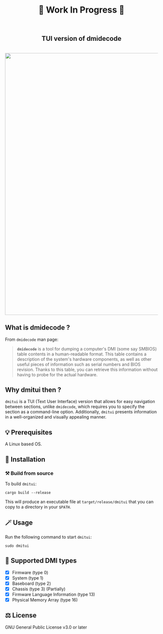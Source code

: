 <div align="center">
  <h1> 🚧 Work In Progress 🚧 </h1>
  <br>
  <h2> TUI version of dmidecode </h2>
  <br>
</div>

<img width="935" height="862" src="https://github.com/user-attachments/assets/2f6c1642-3b5a-4ac6-ba0d-9769fd12cf53" />

<br>

## What is dmidecode ?

From `dmidecode` man page:

> **`dmidecode`** is a tool for dumping a computer's DMI (some say SMBIOS) table contents in a human-readable format. This table contains a description of the system's hardware components, as well as other useful pieces of information such as serial numbers and BIOS revision. Thanks to this table, you can retrieve this information without having to probe for the actual hardware.

## Why dmitui then ?

`dmitui` is a TUI (Text User Interface) version that allows for easy navigation between sections, unlike `dmidecode`, which requires you to specify the section as a command-line option. Additionally, `dmitui` presents information in a well-organized and visually appealing manner.

## 💡 Prerequisites

A Linux based OS.

## 🚀 Installation

### ⚒️ Build from source

To build `dmitui`:

```
cargo build --release
```

This will produce an executable file at `target/release/dmitui` that you can copy to a directory in your `$PATH`.

## 🪄 Usage

Run the following command to start `dmitui`:

```
sudo dmitui
```

## 📌 Supported DMI types

- [x] Firmware (type 0)
- [x] System (type 1)
- [x] Baseboard (type 2)
- [x] Chassis (type 3) (Partially)
- [x] Firmware Language Information (type 13)
- [x] Physical Memory Array (type 16)

## ⚖️ License

GNU General Public License v3.0 or later
